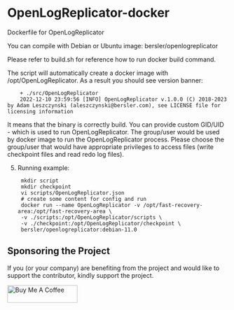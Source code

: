 # OpenLogReplicator-docker
Dockerfile for OpenLogReplicator

You can compile with Debian or Ubuntu image: bersler/openlogreplicator

Please refer to build.sh for reference how to run docker build command.

The script will automatically create a docker image with /opt/OpenLogReplicator. As a result you should see version banner:

        + ./src/OpenLogReplicator
        2022-12-10 23:59:56 [INFO] OpenLogReplicator v.1.0.0 (C) 2018-2023 by Adam Leszczynski (aleszczynski@bersler.com), see LICENSE file for licensing information

It means that the binary is correctly build. You can provide custom GID/UID - which is used to run OpenLogReplicator. The group/user would be used by docker image to run the OpenLogReplicator process. Please choose the group/user that would have appropriate privileges to access files (write checkpoint files and read redo log files).

5. Running example:

        mkdir script
        mkdir checkpoint
        vi scripts/OpenLogReplicator.json
        # create some content for config and run
        docker run --name OpenLogReplicator -v /opt/fast-recovery-area:/opt/fast-recovery-area \
        -v ./scripts:/opt/OpenLogReplicator/scripts \
        -v ./checkpoint:/opt/OpenLogReplicator/checkpoint \
        bersler/openlogreplicator:debian-11.0

## Sponsoring the Project

If you (or your company) are benefiting from the project and would like to support the contributor, kindly support the project.

<a href="https://www.buymeacoffee.com/bersler" target="_blank"><img src="https://cdn.buymeacoffee.com/buttons/v2/default-blue.png" alt="Buy Me A Coffee" style="height: 40px !important;width: 160px !important;" ></a>
